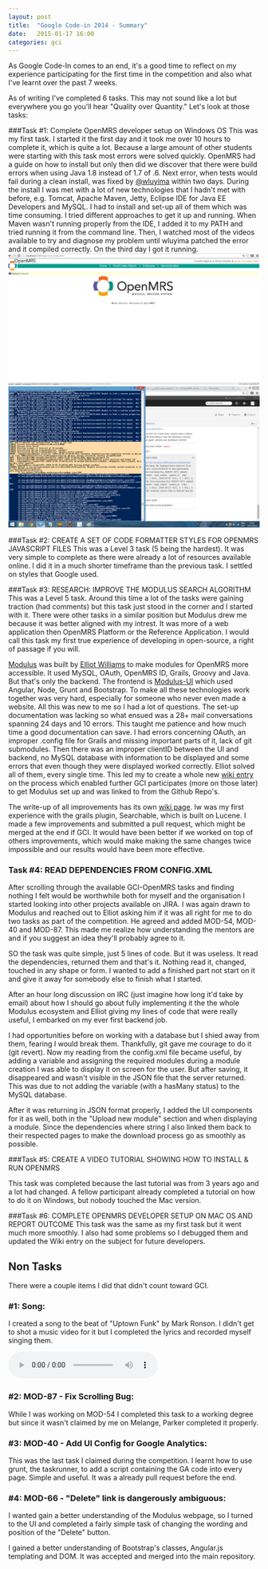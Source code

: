 ```yaml
---
layout: post
title:  "Google Code-in 2014 - Summary"
date:   2015-01-17 16:00
categories: gci
---
```


As Google Code-In comes to an end, it's a good time to reflect on my experience participating for the first time in the competition and also what I've learnt over the past 7 weeks.

As of writing I've completed 6 tasks. This may not sound like a lot but everywhere you go you'll hear "Quality over Quantity." Let's look at those tasks:

###Task #1: Complete OpenMRS developer setup on Windows OS
This was my first task. I started it the first day and it took me over 10 hours to complete it, which is quite a lot. Because a large amount of other students were starting with this task most errors were solved quickly. OpenMRS had a guide on how to install but only then did we discover that there were build errors when using Java 1.8 instead of 1.7 of .6. Next error, when tests would fail during a clean install, was fixed by [@wluyima][wluyima-github] within two days. During the install I was met with a lot of new technologies that I hadn't met with before, e.g. Tomcat, Apache Maven, Jetty, Eclipse IDE for Java EE Developers and MySQL. I had to install and set-up all of them which was time consuming. I tried different approaches to get it up and running. When Maven wasn't running properly from the IDE, I added it to my PATH and tried running it from the command line. Then, I watched most of the videos available to try and diagnose my problem until wluyima patched the error and it compiled correctly.
On the third day I got it running.
<img src="/assets/GCISummary/RichardSzczerba1.png" alt="First image of completion" style="width: 600px;"/>
<img src="/assets/GCISummary/RichardSzczerba2.png" alt="Second image of completion" style="width: 600px;"/>

###Task #2: CREATE A SET OF CODE FORMATTER STYLES FOR OPENMRS JAVASCRIPT FILES
This was a Level 3 task (5 being the hardest). It was very simple to complete as there were already a lot of resources available online. I did it in a much shorter timeframe than the previous task. I settled on styles that Google used.

###Task #3: RESEARCH: IMPROVE THE MODULUS SEARCH ALGORITHM
This was a Level 5 task. Around this time a lot of the tasks were gaining traction (had comments) but this task just stood in the corner and I started with it. There were other tasks in a similar position but Modulus drew me because it was better aligned with my intrest. It was more of a web application then OpenMRS Platform or the Reference Application. I would call this task my first true experience of developing in open-source, a right of passage if you will.
 
[Modulus][Modulus Website] was built by [Elliot Williams][Elliot Williams Github] to make modules for OpenMRS more accessible. It used MySQL, OAuth, OpenMRS ID, Grails, Groovy and Java. But that's only the backend. The frontend is [Modulus-UI][Modulus-UI Github] which used Angular, Node, Grunt and Bootstrap. To make all these technologies work together was very hard, especially for someone who never even made a website. All this was new to me so I had a lot of questions. The set-up documentation was lacking so what ensued was a 28+ mail conversations spanning 24 days and 10 errors. This taught me patience and how much time a good documentation can save.  I had errors concerning OAuth, an improper .config file for Grails and missing important parts of it, lack of git submodules. Then there was an improper clientID between the UI and backend, no MySQL database with information to be displayed and some errors that even though they were displayed worked correctly. Elliot solved all of them, every single time. This led my to create a whole new [wiki entry][Modulus Wiki] on the process which enabled further GCI participates (more on those later) to get Modulus set up and was linked to from the Github Repo's. 

The write-up of all improvements has its own [wiki page][Modulus Algorithm Wiki]. Iw was my first experience with the grails plugin, Searchable, which is built on Lucene. I made a few improvements and submitted a pull request, which might be merged at the end if GCI. It would have been better if we worked on top of others improvements, which would make making the same changes twice impossible and our results would have been more effective.


### Task #4: READ DEPENDENCIES FROM CONFIG.XML
After scrolling through the available GCI-OpenMRS tasks and finding nothing I felt would be worthwhile both for myself and the organisation I started looking into other projects available on JIRA. I was again drawn to Modulus and reached out to Elliot asking him if it was all right for me to do two tasks as part of the competition. He agreed and added MOD-54, MOD-40 and MOD-87. This made me realize how understanding the mentors are and if you suggest an idea they'll probably agree to it.

SO the task was quite simple, just 5 lines of code. But it was useless. It read the dependencies, returned them and that's it. Nothing read it, changed, touched in any shape or form. I wanted to add a finished part not start on it and give it away for somebody else to finish what I started.

After an hour long discussion on IRC (just imagine how long it'd take by email) about how I should go about fully implementing it the the whole Modulus ecosystem and Elliot giving my lines of code that were really useful, I embarked on my ever first backend job.

I had opportunities before on working with a database but I shied away from them, fearing I would break them. Thankfully, git gave me courage to do it (git revert). Now my reading from the config.xml file became useful, by adding a variable and assigning the required modules during a module creation I was able to display it on screen for the user. But after saving, it disappeared and wasn't visible in the JSON file that the server returned. This was due to not adding the variable (with a hasMany status) to the MySQL database.

After it was returning in JSON format properly, I added the UI components for it as well, both in the "Upload new module" section and when displaying a module. Since the dependencies where string I also linked them back to their respected pages to make the download process go as smoothly as possible.

###Task #5: CREATE A VIDEO TUTORIAL SHOWING HOW TO INSTALL & RUN OPENMRS

This task was completed because the last tutorial was from 3 years ago and a lot had changed. A fellow participant already completed a tutorial on how to do it on Windows, but nobody touched the Mac version.

###Task #6: COMPLETE OPENMRS DEVELOPER SETUP ON MAC OS AND REPORT OUTCOME
This task was the same as my first task but it went much more smoothly. I also had some problems so I debugged them and updated the Wiki entry on the subject for future developers.

## Non Tasks
There were a couple items I did that didn't count toward GCI.

### #1: Song:
I created a song to the beat of "Uptown Funk" by Mark Ronson. I didn't get to shot a music video for it but I completed the lyrics and recorded myself singing them.

<audio controls>
  <source src="/assets/GCISummary/OpenMRS_Song.mp3" type="audio/mpeg">
Your browser does not support the audio element.
</audio>

### #2: MOD-87 - Fix Scrolling Bug:
While I was working on MOD-54 I completed this task to a working degree but since it wasn't claimed by me on Melange, Parker completed it properly.

### #3: MOD-40 - Add UI Config for Google Analytics:
This was the last task I claimed during the competition. I learnt how to use grunt, the taskrunner, to add a script containing the GA code into every page. Simple and useful. It was a already pull request before the end.

### #4: MOD-66 - "Delete" link is dangerously ambiguous:
I wanted gain a better understanding of the Modulus webpage, so I turned to the UI and completed a fairly simple task of changing the wording and position of the "Delete" button.

I gained a better understanding of Bootstrap's classes, Angular.js templating and DOM. It was accepted and merged into the main repository.



[wluyima-github]: https://github.com/wluyima
[Modulus Website]: https://modules.openmrs.org
[Elliot Williams Github]: https://github.com/elliottwilliams
[Modulus-UI Github]: https://github.com/openmrs/openmrs-contrib-modulus-ui
[Modulus Wiki]: https://wiki.openmrs.org/display/projects/How+to+install+Modulus+and+Modulus+UI
[Modulus Algorithm Wiki]: https://wiki.openmrs.org/display/projects/Improving+Modulus+Search+Algorithm